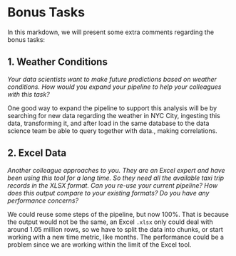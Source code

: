 # Bonus Tasks

In this markdown, we will present some extra comments regarding the bonus tasks:

## 1. Weather Conditions

<em>Your data scientists want to make future predictions based on weather conditions. How would you expand your pipeline to help your colleagues with this task?</em>

One good way to expand the pipeline to support this analysis will be by searching for new data regarding the weather in NYC City, ingesting this data, transforming it, and after load in the same database to the data science team be able to query together with data., making correlations.

## 2. Excel Data

<em>Another colleague approaches to you. They are an Excel expert and have been using this tool for a long time. So they need all the available taxi trip records in the XLSX format. Can you re-use your current pipeline? How does this output compare to your existing formats? Do you have any performance concerns?</em>

We could reuse some steps of the pipeline, but now 100%. That is because the output would not be the same, an Excel `.xlsx` only could deal with around 1.05 million rows, so we have to split the data into chunks, or start working with a new time metric, like months. The performance could be a problem since we are working within the limit of the Excel tool.

